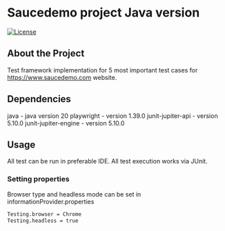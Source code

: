 # Saucedemo project Java version

[![License](https://img.shields.io/badge/License-MIT-blue.svg)](LICENSE)

## About the Project

Test framework implementation for 5 most important test cases for https://www.saucedemo.com website.

## Dependencies

java - java version 20
playwright - version 1.39.0
junit-jupiter-api - version 5.10.0
junit-jupiter-engine - version 5.10.0

## Usage

All test can be run in preferable IDE. All test execution works via JUnit.

### Setting properties

Browser type and headless mode can be set in informationProvider.properties

```bat
Testing.browser = Chrome
Testing.headless = true
```
